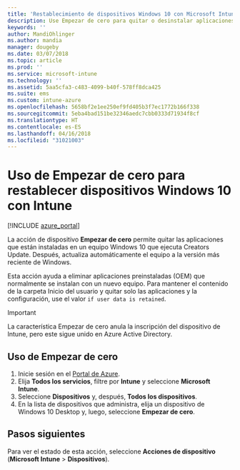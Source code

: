 ```yaml
---
title: 'Restablecimiento de dispositivos Windows 10 con Microsoft Intune: Azure | Microsoft Docs'
description: Use Empezar de cero para quitar o desinstalar aplicaciones en equipos con Windows 10 con Microsoft Intune.
keywords: ''
author: MandiOhlinger
ms.author: mandia
manager: dougeby
ms.date: 03/07/2018
ms.topic: article
ms.prod: ''
ms.service: microsoft-intune
ms.technology: ''
ms.assetid: 5aa5cfa3-c483-4099-b40f-578ff8dca425
ms.suite: ems
ms.custom: intune-azure
ms.openlocfilehash: 5658bf2e1ee250ef9fd405b3f7ec1772b166f338
ms.sourcegitcommit: 5eba4bad151be32346aedc7cbb0333d71934f8cf
ms.translationtype: HT
ms.contentlocale: es-ES
ms.lasthandoff: 04/16/2018
ms.locfileid: "31021003"
---
```

# <a name="use-fresh-start-to-reset-windows-10-devices-with-intune"></a>Uso de Empezar de cero para restablecer dispositivos Windows 10 con Intune


[!INCLUDE [azure_portal](./includes/azure_portal.md)]

La acción de dispositivo **Empezar de cero** permite quitar las aplicaciones que están instaladas en un equipo Windows 10 que ejecuta Creators Update. Después, actualiza automáticamente el equipo a la versión más reciente de Windows.

Esta acción ayuda a eliminar aplicaciones preinstaladas (OEM) que normalmente se instalan con un nuevo equipo. Para mantener el contenido de la carpeta Inicio del usuario y quitar solo las aplicaciones y la configuración, use el valor `if user data is retained`.

> [!IMPORTANT]
> La característica Empezar de cero anula la inscripción del dispositivo de Intune, pero este sigue unido en Azure Active Directory.

## <a name="use-fresh-start"></a>Uso de Empezar de cero

1. Inicie sesión en el [Portal de Azure](https://portal.azure.com).
2. Elija **Todos los servicios**, filtre por **Intune** y seleccione **Microsoft Intune**.
3. Seleccione **Dispositivos** y, después, **Todos los dispositivos**.
4. En la lista de dispositivos que administra, elija un dispositivo de Windows 10 Desktop y, luego, seleccione **Empezar de cero**.

## <a name="next-steps"></a>Pasos siguientes

Para ver el estado de esta acción, seleccione **Acciones de dispositivo** (**Microsoft Intune** > **Dispositivos**).